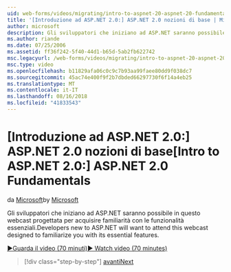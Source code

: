 ```yaml
---
uid: web-forms/videos/migrating/intro-to-aspnet-20-aspnet-20-fundamentals
title: '[Introduzione ad ASP.NET 2.0:] ASP.NET 2.0 nozioni di base | Microsoft Docs'
author: microsoft
description: Gli sviluppatori che iniziano ad ASP.NET saranno possibile in questo webcast progettata per acquisire familiarità con le funzionalità essenziali.
ms.author: riande
ms.date: 07/25/2006
ms.assetid: ff36f242-5f40-44d1-b65d-5ab2fb622742
msc.legacyurl: /web-forms/videos/migrating/intro-to-aspnet-20-aspnet-20-fundamentals
msc.type: video
ms.openlocfilehash: b11829afa06c0c9c7b93aa99faee80dd9f038dc7
ms.sourcegitcommit: 45ac74e400f9f2b7dbded66297730f6f14a4eb25
ms.translationtype: MT
ms.contentlocale: it-IT
ms.lasthandoff: 08/16/2018
ms.locfileid: "41833543"
---
```

<a name="intro-to-aspnet-20-aspnet-20-fundamentals"></a><span data-ttu-id="44921-103">[Introduzione ad ASP.NET 2.0:] ASP.NET 2.0 nozioni di base</span><span class="sxs-lookup"><span data-stu-id="44921-103">[Intro to ASP.NET 2.0:] ASP.NET 2.0 Fundamentals</span></span>
====================
<span data-ttu-id="44921-104">da [Microsoft](https://github.com/microsoft)</span><span class="sxs-lookup"><span data-stu-id="44921-104">by [Microsoft](https://github.com/microsoft)</span></span>

<span data-ttu-id="44921-105">Gli sviluppatori che iniziano ad ASP.NET saranno possibile in questo webcast progettata per acquisire familiarità con le funzionalità essenziali.</span><span class="sxs-lookup"><span data-stu-id="44921-105">Developers new to ASP.NET will want to attend this webcast designed to familiarize you with its essential features.</span></span>

[<span data-ttu-id="44921-106">&#9654;Guarda il video (70 minuti)</span><span class="sxs-lookup"><span data-stu-id="44921-106">&#9654; Watch video (70 minutes)</span></span>](https://channel9.msdn.com/Blogs/ASP-NET-Site-Videos/intro-to-aspnet-20-aspnet-20-fundamentals)

> [!div class="step-by-step"]
> [<span data-ttu-id="44921-107">avanti</span><span class="sxs-lookup"><span data-stu-id="44921-107">Next</span></span>](intro-to-aspnet-20-user-interface-elements.md)
